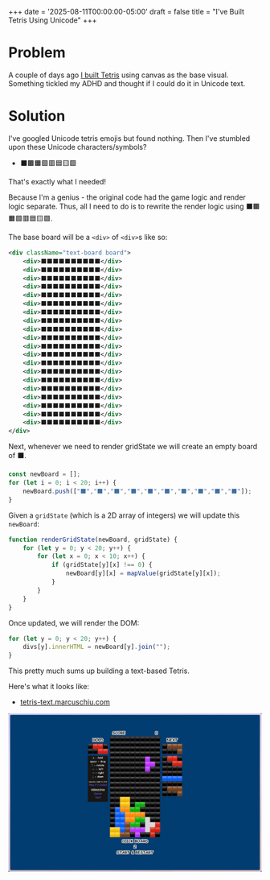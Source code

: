 +++
date = '2025-08-11T00:00:00-05:00'
draft = false
title = "I've Built Tetris Using Unicode"
+++

# Problem

A couple of days ago [I built Tetris](/tinkering/2025-08-07/) using canvas as the base visual.
Something tickled my ADHD and thought if I could do it in Unicode text.

# Solution

I've googled Unicode tetris emojis but found nothing.
Then I've stumbled upon these Unicode characters/symbols?

- ⬛🟫🟧🟪🟥🟦🟨🟩

That's exactly what I needed!

Because I'm a genius - the original code had the game logic and render logic separate.
Thus, all I need to do is to rewrite the render logic using ⬛🟫🟧🟪🟥🟦🟨🟩.

The base board will be a `<div>` of `<div>`s like so:

```xml
<div className="text-board board">
    <div>⬛⬛⬛⬛⬛⬛⬛⬛⬛⬛</div>
    <div>⬛⬛⬛⬛⬛⬛⬛⬛⬛⬛</div>
    <div>⬛⬛⬛⬛⬛⬛⬛⬛⬛⬛</div>
    <div>⬛⬛⬛⬛⬛⬛⬛⬛⬛⬛</div>
    <div>⬛⬛⬛⬛⬛⬛⬛⬛⬛⬛</div>
    <div>⬛⬛⬛⬛⬛⬛⬛⬛⬛⬛</div>
    <div>⬛⬛⬛⬛⬛⬛⬛⬛⬛⬛</div>
    <div>⬛⬛⬛⬛⬛⬛⬛⬛⬛⬛</div>
    <div>⬛⬛⬛⬛⬛⬛⬛⬛⬛⬛</div>
    <div>⬛⬛⬛⬛⬛⬛⬛⬛⬛⬛</div>
    <div>⬛⬛⬛⬛⬛⬛⬛⬛⬛⬛</div>
    <div>⬛⬛⬛⬛⬛⬛⬛⬛⬛⬛</div>
    <div>⬛⬛⬛⬛⬛⬛⬛⬛⬛⬛</div>
    <div>⬛⬛⬛⬛⬛⬛⬛⬛⬛⬛</div>
    <div>⬛⬛⬛⬛⬛⬛⬛⬛⬛⬛</div>
    <div>⬛⬛⬛⬛⬛⬛⬛⬛⬛⬛</div>
    <div>⬛⬛⬛⬛⬛⬛⬛⬛⬛⬛</div>
    <div>⬛⬛⬛⬛⬛⬛⬛⬛⬛⬛</div>
    <div>⬛⬛⬛⬛⬛⬛⬛⬛⬛⬛</div>
    <div>⬛⬛⬛⬛⬛⬛⬛⬛⬛⬛</div>
</div>
```

Next, whenever we need to render gridState we will create an empty board of ⬛.

```js
const newBoard = [];
for (let i = 0; i < 20; i++) {
    newBoard.push(["⬛","⬛","⬛","⬛","⬛","⬛","⬛","⬛","⬛","⬛"]);
}
```

Given a `gridState` (which is a 2D array of integers) we will update this `newBoard`:

```js
function renderGridState(newBoard, gridState) {
    for (let y = 0; y < 20; y++) {
        for (let x = 0; x < 10; x++) {
            if (gridState[y][x] !== 0) {
                newBoard[y][x] = mapValue(gridState[y][x]);
            }
        }
    }
}
```

Once updated, we will render the DOM:

```js
for (let y = 0; y < 20; y++) {
    divs[y].innerHTML = newBoard[y].join("");
}
```

This pretty much sums up building a text-based Tetris.

Here's what it looks like:

- [tetris-text.marcuschiu.com](https://tetris-text.marcuschiu.com)

[![alt](assets/1.jpeg)](https://tetris-text.marcuschiu.com)
